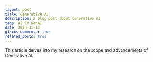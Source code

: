 ```yaml
---
layout: post
title: Generative AI
description: a blog post about Generative AI
tags: AI CV GenAI
date: 2024-11-13
giscus_comments: true
related_posts: true
---
```


This article delves into my research on the scope and advancements of Generative AI.

<!-- 
# My Research on Generative AI

## Abstract
Visual inspection scenarios in the field of industrial quality control are characterized by a wide variety of products to be inspected and a high demand for the generality of visual inspection equipment. In recent years, we have continuously developed cutting-edge AI visual inspection technologies, fostering algorithms with stronger generalization capabilities and software platforms with better compatibility. These advancements have been successfully implemented and validated in real factory settings, achieving the development of AI visual inspection capabilities that can address various future challenges effectively. -->

